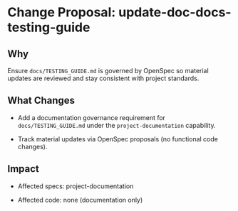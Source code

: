 # Change Proposal: update-doc-docs-testing-guide

## Why

Ensure `docs/TESTING_GUIDE.md` is governed by OpenSpec so material updates are reviewed and stay consistent with project standards.

## What Changes

- Add a documentation governance requirement for `docs/TESTING_GUIDE.md` under the `project-documentation` capability.

- Track material updates via OpenSpec proposals (no functional code changes).

## Impact

- Affected specs: project-documentation

- Affected code: none (documentation only)
